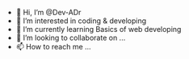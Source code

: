 - 👋 Hi, I’m @Dev-ADr
- 👀 I’m interested in coding & developing
- 🌱 I’m currently learning Basics of web developing
- 💞️ I’m looking to collaborate on ...
- 📫 How to reach me ...

<!---
Dev-ADr/Dev-ADr is a ✨ special ✨ repository because its `README.md` (this file) appears on your GitHub profile.
You can click the Preview link to take a look at your changes.
--->
